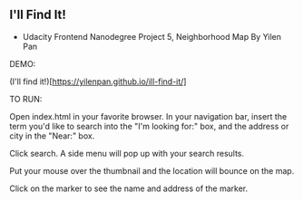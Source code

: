 ## I'll Find It!

- Udacity Frontend Nanodegree Project 5, Neighborhood Map
  By Yilen Pan

DEMO:

(I'll find it!)[https://yilenpan.github.io/ill-find-it/]

TO RUN:

Open index.html in your favorite browser. In your navigation bar,
insert the term you'd like to search into the "I'm looking for:" box, and the address or city in the "Near:" box.

Click search. A side menu will pop up with your search results.

Put your mouse over the thumbnail and the location will bounce on the map.

Click on the marker to see the name and address of the marker.
